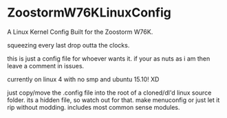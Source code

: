 # ZoostormW76KLinuxConfig
A Linux Kernel Config Built for the Zoostorm W76K.

squeezing every last drop outta the clocks. 

this is just a config file for whoever wants it. if your as nuts as i am then leave a comment in issues.

currently on linux 4 with no smp and ubuntu 15.10! XD



just copy/move the .config file into the root of a cloned/dl'd linux source folder. its a hidden file, so watch out for that. make  menuconfig or just let it rip without modding. includes most common sense modules.
